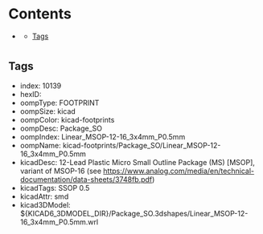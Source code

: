 



Contents
========

* [](#)
	* [Tags](#tags)

# 

## Tags

- index: 10139
- hexID: 
- oompType: FOOTPRINT
- oompSize: kicad
- oompColor: kicad-footprints
- oompDesc: Package_SO
- oompIndex: Linear_MSOP-12-16_3x4mm_P0.5mm
- oompName: kicad-footprints/Package_SO/Linear_MSOP-12-16_3x4mm_P0.5mm
- kicadDesc: 12-Lead Plastic Micro Small Outline Package (MS) [MSOP], variant of MSOP-16 (see https://www.analog.com/media/en/technical-documentation/data-sheets/3748fb.pdf)
- kicadTags: SSOP 0.5
- kicadAttr: smd
- kicad3DModel: ${KICAD6_3DMODEL_DIR}/Package_SO.3dshapes/Linear_MSOP-12-16_3x4mm_P0.5mm.wrl
